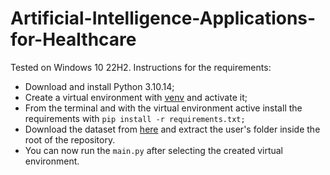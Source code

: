 # Artificial-Intelligence-Applications-for-Healthcare
Tested on Windows 10 22H2. Instructions for the requirements:

- Download and install Python 3.10.14;
- Create a virtual environment with <a href="https://docs.python.org/3/library/venv.html"> venv</a> and activate it;
- From the terminal and with the virtual environment active install the requirements with <code>pip install -r requirements.txt;</code>
- Download the dataset from <a href="https://physionet.org/files/mmash/1.0.0/MMASH.zip?download">here</a> and extract the user's folder inside the root of the repository.
- You can now run the <code>main.py</code> after selecting the created virtual environment.
